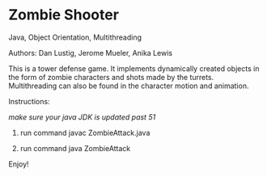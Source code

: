 Zombie Shooter
==========

Java, Object Orientation, Multithreading

Authors: Dan Lustig, Jerome Mueler, Anika Lewis

This is a tower defense game. It implements dynamically created objects in the form of zombie characters and shots made by the turrets. Multithreading can also be found in the character motion and animation.

Instructions:

*make sure your java JDK is updated past 51*

1. run command javac ZombieAttack.java

2. run command java ZombieAttack


Enjoy!
